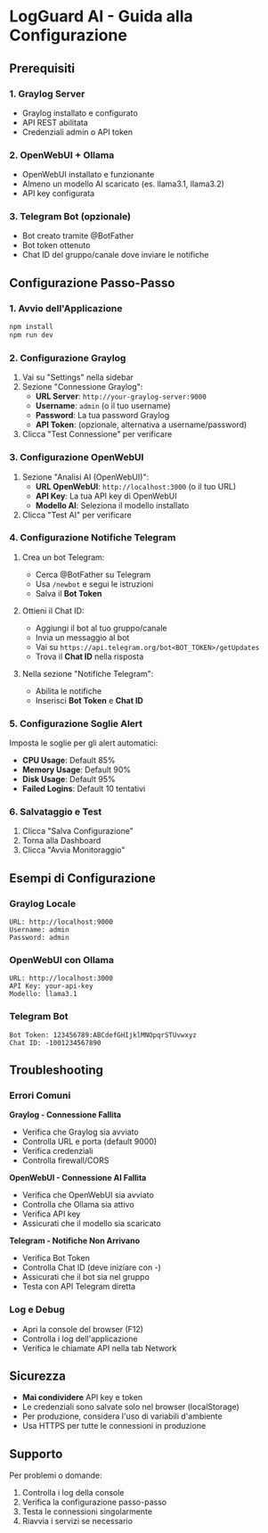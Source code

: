 
# LogGuard AI - Guida alla Configurazione

## Prerequisiti

### 1. Graylog Server
- Graylog installato e configurato
- API REST abilitata
- Credenziali admin o API token

### 2. OpenWebUI + Ollama
- OpenWebUI installato e funzionante
- Almeno un modello AI scaricato (es. llama3.1, llama3.2)
- API key configurata

### 3. Telegram Bot (opzionale)
- Bot creato tramite @BotFather
- Bot token ottenuto
- Chat ID del gruppo/canale dove inviare le notifiche

## Configurazione Passo-Passo

### 1. Avvio dell'Applicazione
```bash
npm install
npm run dev
```

### 2. Configurazione Graylog
1. Vai su "Settings" nella sidebar
2. Sezione "Connessione Graylog":
   - **URL Server**: `http://your-graylog-server:9000`
   - **Username**: `admin` (o il tuo username)
   - **Password**: La tua password Graylog
   - **API Token**: (opzionale, alternativa a username/password)
3. Clicca "Test Connessione" per verificare

### 3. Configurazione OpenWebUI
1. Sezione "Analisi AI (OpenWebUI)":
   - **URL OpenWebUI**: `http://localhost:3000` (o il tuo URL)
   - **API Key**: La tua API key di OpenWebUI
   - **Modello AI**: Seleziona il modello installato
2. Clicca "Test AI" per verificare

### 4. Configurazione Notifiche Telegram
1. Crea un bot Telegram:
   - Cerca @BotFather su Telegram
   - Usa `/newbot` e segui le istruzioni
   - Salva il **Bot Token**

2. Ottieni il Chat ID:
   - Aggiungi il bot al tuo gruppo/canale
   - Invia un messaggio al bot
   - Vai su `https://api.telegram.org/bot<BOT_TOKEN>/getUpdates`
   - Trova il **Chat ID** nella risposta

3. Nella sezione "Notifiche Telegram":
   - Abilita le notifiche
   - Inserisci **Bot Token** e **Chat ID**

### 5. Configurazione Soglie Alert
Imposta le soglie per gli alert automatici:
- **CPU Usage**: Default 85%
- **Memory Usage**: Default 90%
- **Disk Usage**: Default 95%
- **Failed Logins**: Default 10 tentativi

### 6. Salvataggio e Test
1. Clicca "Salva Configurazione"
2. Torna alla Dashboard
3. Clicca "Avvia Monitoraggio"

## Esempi di Configurazione

### Graylog Locale
```
URL: http://localhost:9000
Username: admin
Password: admin
```

### OpenWebUI con Ollama
```
URL: http://localhost:3000
API Key: your-api-key
Modello: llama3.1
```

### Telegram Bot
```
Bot Token: 123456789:ABCdefGHIjklMNOpqrSTUvwxyz
Chat ID: -1001234567890
```

## Troubleshooting

### Errori Comuni

**Graylog - Connessione Fallita**
- Verifica che Graylog sia avviato
- Controlla URL e porta (default 9000)
- Verifica credenziali
- Controlla firewall/CORS

**OpenWebUI - Connessione AI Fallita**
- Verifica che OpenWebUI sia avviato
- Controlla che Ollama sia attivo
- Verifica API key
- Assicurati che il modello sia scaricato

**Telegram - Notifiche Non Arrivano**
- Verifica Bot Token
- Controlla Chat ID (deve iniziare con -)
- Assicurati che il bot sia nel gruppo
- Testa con API Telegram diretta

### Log e Debug
- Apri la console del browser (F12)
- Controlla i log dell'applicazione
- Verifica le chiamate API nella tab Network

## Sicurezza

- **Mai condividere** API key e token
- Le credenziali sono salvate solo nel browser (localStorage)
- Per produzione, considera l'uso di variabili d'ambiente
- Usa HTTPS per tutte le connessioni in produzione

## Supporto

Per problemi o domande:
1. Controlla i log della console
2. Verifica la configurazione passo-passo
3. Testa le connessioni singolarmente
4. Riavvia i servizi se necessario
